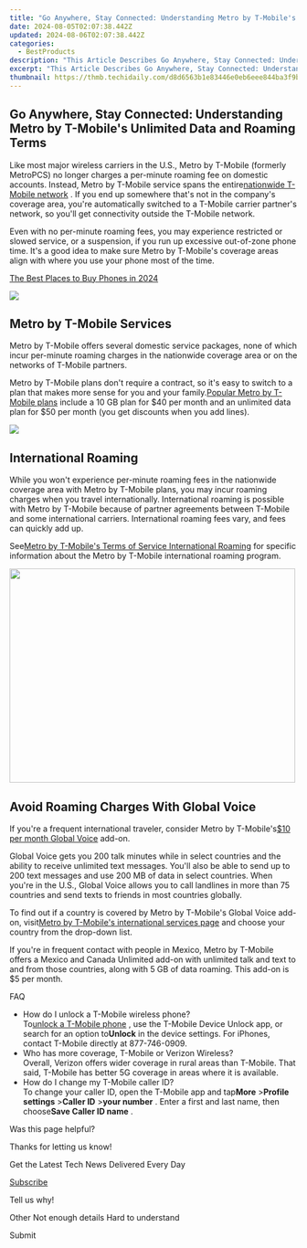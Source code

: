 ```yaml
---
title: "Go Anywhere, Stay Connected: Understanding Metro by T-Mobile's Unlimited Data and Roaming Terms"
date: 2024-08-05T02:07:38.442Z
updated: 2024-08-06T02:07:38.442Z
categories:
  - BestProducts
description: "This Article Describes Go Anywhere, Stay Connected: Understanding Metro by T-Mobile's Unlimited Data and Roaming Terms"
excerpt: "This Article Describes Go Anywhere, Stay Connected: Understanding Metro by T-Mobile's Unlimited Data and Roaming Terms"
thumbnail: https://thmb.techidaily.com/d8d6563b1e83446e0eb6eee844ba3f9b3df6929eaff9c17a0488818cf8023092.jpg
---
```


## Go Anywhere, Stay Connected: Understanding Metro by T-Mobile's Unlimited Data and Roaming Terms
 Like most major wireless carriers in the U.S., Metro by T-Mobile (formerly MetroPCS) no longer charges a per-minute roaming fee on domestic accounts. Instead, Metro by T-Mobile service spans the entire[nationwide T-Mobile network](https://www.metrobyt-mobile.com/coverage/coverage-map) . If you end up somewhere that's not in the company's coverage area, you're automatically switched to a T-Mobile carrier partner's network, so you'll get connectivity outside the T-Mobile network.

 Even with no per-minute roaming fees, you may experience restricted or slowed service, or a suspension, if you run up excessive out-of-zone phone time. It's a good idea to make sure Metro by T-Mobile's coverage areas align with where you use your phone most of the time.

[The Best Places to Buy Phones in 2024](https://www.lifewire.com/best-places-to-buy-cell-phones-580000)

<!-- affiliate ads begin -->
<a href="https://secure.2checkout.com/order/checkout.php?PRODS=4620780&QTY=1&AFFILIATE=108875&CART=1"><img src="https://secure.avangate.com/images/merchant/07dd4d5a72f5740ef0f035f201951476/728__90banner.jpg" border="0"></a>
<!-- affiliate ads end -->
## Metro by T-Mobile Services

 Metro by T-Mobile offers several domestic service packages, none of which incur per-minute roaming charges in the nationwide coverage area or on the networks of T-Mobile partners.

 Metro by T-Mobile plans don't require a contract, so it's easy to switch to a plan that makes more sense for you and your family.[Popular Metro by T-Mobile plans](https://www.metrobyt-mobile.com/phone-plans) include a 10 GB plan for $40 per month and an unlimited data plan for $50 per month (you get discounts when you add lines).

<!-- affiliate ads begin -->
<a href="https://secure.2checkout.com/order/checkout.php?PRODS=2201613&QTY=1&AFFILIATE=108875&CART=1"><img src="https://www.macdvdripperpro.com/images/devices-3.png" border="0"></a>
<!-- affiliate ads end -->
## International Roaming

 While you won't experience per-minute roaming fees in the nationwide coverage area with Metro by T-Mobile plans, you may incur roaming charges when you travel internationally. International roaming is possible with Metro by T-Mobile because of partner agreements between T-Mobile and some international carriers. International roaming fees vary, and fees can quickly add up.

 See[Metro by T-Mobile's Terms of Service International Roaming](https://www.metrobyt-mobile.com/terms-and-conditions/international-roaming) for specific information about the Metro by T-Mobile international roaming program.

<!-- affiliate ads begin -->
<a href="https://electronicx.pxf.io/c/5597632/1872456/14483" target="_top" id="1872456"><img src="//a.impactradius-go.com/display-ad/14483-1872456" border="0" alt="" width="500" height="375"/></a><img height="0" width="0" src="https://imp.pxf.io/i/5597632/1872456/14483" style="position:absolute;visibility:hidden;" border="0" />
<!-- affiliate ads end -->
## Avoid Roaming Charges With Global Voice

 If you're a frequent international traveler, consider Metro by T-Mobile's[$10 per month Global Voice](https://www.metrobyt-mobile.com/shop/services) add-on.

 Global Voice gets you 200 talk minutes while in select countries and the ability to receive unlimited text messages. You'll also be able to send up to 200 text messages and use 200 MB of data in select countries. When you're in the U.S., Global Voice allows you to call landlines in more than 75 countries and send texts to friends in most countries globally.

 To find out if a country is covered by Metro by T-Mobile's Global Voice add-on, visit[Metro by T-Mobile's international services page](https://www.metrobyt-mobile.com/shop/services/international) and choose your country from the drop-down list.

 If you're in frequent contact with people in Mexico, Metro by T-Mobile offers a Mexico and Canada Unlimited add-on with unlimited talk and text to and from those countries, along with 5 GB of data roaming. This add-on is $5 per month.  

 FAQ

* How do I unlock a T-Mobile wireless phone?  
 To[unlock a T-Mobile phone](https://www.lifewire.com/how-to-use-unlocked-cell-phone-579611) , use the T-Mobile Device Unlock app, or search for an option to**Unlock** in the device settings. For iPhones, contact T-Mobile directly at 877-746-0909.
* Who has more coverage, T-Mobile or Verizon Wireless?  
 Overall, Verizon offers wider coverage in rural areas than T-Mobile. That said, T-Mobile has better 5G coverage in areas where it is available.
* How do I change my T-Mobile caller ID?  
 To change your caller ID, open the T-Mobile app and tap**More** \>**Profile settings** \>**Caller ID** \>**your number** . Enter a first and last name, then choose**Save Caller ID name** .

Was this page helpful?

Thanks for letting us know!

 Get the Latest Tech News Delivered Every Day

[Subscribe](https://www.lifewire.com/#)

Tell us why!

 Other  Not enough details  Hard to understand

 Submit

<ins class="adsbygoogle"
     style="display:block"
     data-ad-format="autorelaxed"
     data-ad-client="ca-pub-7571918770474297"
     data-ad-slot="1223367746"></ins>



<ins class="adsbygoogle"
     style="display:block"
     data-ad-client="ca-pub-7571918770474297"
     data-ad-slot="8358498916"
     data-ad-format="auto"
     data-full-width-responsive="true"></ins>
